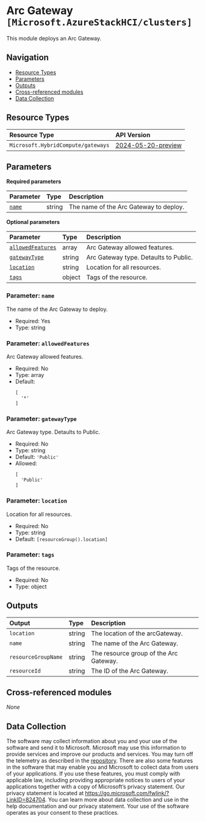 # Arc Gateway `[Microsoft.AzureStackHCI/clusters]`

This module deploys an Arc Gateway.

## Navigation

- [Resource Types](#Resource-Types)
- [Parameters](#Parameters)
- [Outputs](#Outputs)
- [Cross-referenced modules](#Cross-referenced-modules)
- [Data Collection](#Data-Collection)

## Resource Types

| Resource Type | API Version |
| :-- | :-- |
| `Microsoft.HybridCompute/gateways` | [2024-05-20-preview](https://learn.microsoft.com/en-us/azure/templates) |

## Parameters

**Required parameters**

| Parameter | Type | Description |
| :-- | :-- | :-- |
| [`name`](#parameter-name) | string | The name of the Arc Gateway to deploy. |

**Optional parameters**

| Parameter | Type | Description |
| :-- | :-- | :-- |
| [`allowedFeatures`](#parameter-allowedfeatures) | array | Arc Gateway allowed features. |
| [`gatewayType`](#parameter-gatewaytype) | string | Arc Gateway type. Detaults to Public. |
| [`location`](#parameter-location) | string | Location for all resources. |
| [`tags`](#parameter-tags) | object | Tags of the resource. |

### Parameter: `name`

The name of the Arc Gateway to deploy.

- Required: Yes
- Type: string

### Parameter: `allowedFeatures`

Arc Gateway allowed features.

- Required: No
- Type: array
- Default:
  ```Bicep
  [
    '*'
  ]
  ```

### Parameter: `gatewayType`

Arc Gateway type. Detaults to Public.

- Required: No
- Type: string
- Default: `'Public'`
- Allowed:
  ```Bicep
  [
    'Public'
  ]
  ```

### Parameter: `location`

Location for all resources.

- Required: No
- Type: string
- Default: `[resourceGroup().location]`

### Parameter: `tags`

Tags of the resource.

- Required: No
- Type: object


## Outputs

| Output | Type | Description |
| :-- | :-- | :-- |
| `location` | string | The location of the arcGateway. |
| `name` | string | The name of the Arc Gateway. |
| `resourceGroupName` | string | The resource group of the Arc Gateway. |
| `resourceId` | string | The ID of the Arc Gateway. |

## Cross-referenced modules

_None_

## Data Collection

The software may collect information about you and your use of the software and send it to Microsoft. Microsoft may use this information to provide services and improve our products and services. You may turn off the telemetry as described in the [repository](https://aka.ms/avm/telemetry). There are also some features in the software that may enable you and Microsoft to collect data from users of your applications. If you use these features, you must comply with applicable law, including providing appropriate notices to users of your applications together with a copy of Microsoft’s privacy statement. Our privacy statement is located at <https://go.microsoft.com/fwlink/?LinkID=824704>. You can learn more about data collection and use in the help documentation and our privacy statement. Your use of the software operates as your consent to these practices.
